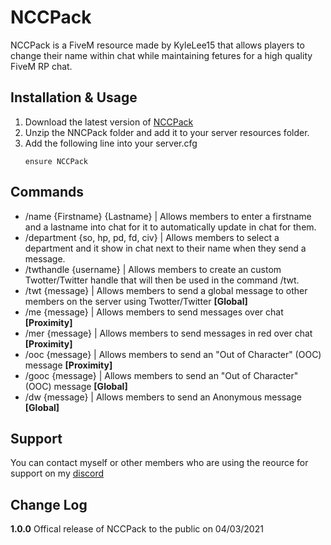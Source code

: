 # NCCPack
NCCPack is a FiveM resource made by KyleLee15 that allows players to change their name within chat while maintaining fetures for a high quality FiveM RP chat.

## Installation & Usage
1. Download the latest version of [NCCPack](https://github.com/KyleLee15/NCCPack/releases/tag/1.0.0)
2. Unzip the NNCPack folder and add it to your server resources folder.
3. Add the following line into your server.cfg
   ```
   ensure NCCPack
   ```
## Commands
* /name {Firstname} {Lastname} | Allows members to enter a firstname and a lastname into chat for it to automatically update in chat for them.
* /department {so, hp, pd, fd, civ} | Allows members to select a department and it show in chat next to their name when they send a message.
* /twthandle {username} | Allows members to create an custom Twotter/Twitter handle that will then be used in the command /twt.
* /twt {message} | Allows members to send a global message to other members on the server using Twotter/Twitter **[Global]**
* /me {message} | Allows members to send messages over chat **[Proximity]**
* /mer {message} | Allows members to send messages in red over chat **[Proximity]**
* /ooc {message} | Allows members to send an "Out of Character" (OOC) message **[Proximity]**
* /gooc {message} | Allows members to send an "Out of Character" (OOC) message **[Global]**
* /dw {message} | Allows members to send an Anonymous message **[Global]**

## Support
You can contact myself or other members who are using the reource for support on my [discord](https://bit.ly/KyleLee15)

## Change Log
**1.0.0**
Offical release of NCCPack to the public on 04/03/2021
